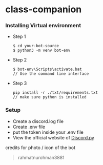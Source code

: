 # class-companion

### Installing Virtual environment
- Step 1
    ```
    $ cd your-bot-source
    $ python3 -m venv bot-env
    ```
- Step 2
    ```
    $ bot-env\Scripts\activate.bat
    // Use the command line interface
    ``` 
- Step 3
    ```
    pip install -r ./txt/requirements.txt
    // make sure python is installed
    ``` 

### Setup
- Create a discord.log file
- Create .env file
- put the token inside your .env file
- View the official website of <a href="https://discordpy.readthedocs.io/en/stable/intro.html"> Discord.py</a>

credits for photo / icon of the bot
> rahmatnurohman3881